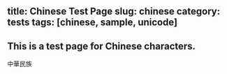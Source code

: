 title: Chinese Test Page
slug: chinese
category: tests
tags: [chinese, sample, unicode]
---
This is a test page for Chinese characters.
------------------------------

中華民族

